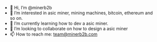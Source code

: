 - 👋 Hi, I’m @minerb2b
- 👀 I’m interested in asic miner, mining machines, bitcoin, ethereum and so on.
- 🌱 I’m currently learning how to dev a asic miner.
- 💞️ I’m looking to collaborate on how to design a asic miner
- 📫 How to reach me: team@minerb2b.com

<!---
minerb2b/minerb2b is a ✨ special ✨ repository because its `README.md` (this file) appears on your GitHub profile.
You can click the Preview link to take a look at your changes.
--->
